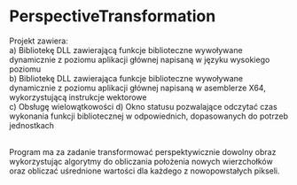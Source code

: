 # PerspectiveTransformation

Projekt zawiera:</br>
a) Bibliotekę DLL zawierającą funkcje biblioteczne wywoływane dynamicznie z poziomu aplikacji głównej napisaną w języku wysokiego poziomu </br>
b) Bibliotekę DLL zawierająca funkcje biblioteczne wywoływane dynamicznie z poziomu aplikacji głównej napisaną w asemblerze X64, wykorzystującą instrukcje wektorowe </br>
c) Obsługę wielowątkowości d) Okno statusu pozwalające odczytać czas wykonania funkcji bibliotecznej w odpowiednich, dopasowanych do potrzeb jednostkach </br></br>

Program ma za zadanie transformować perspektywicznie dowolny obraz wykorzystując algorytmy do obliczania położenia nowych wierzchołków oraz obliczać uśrednione wartości dla każdego z nowopowstałych pikseli.
